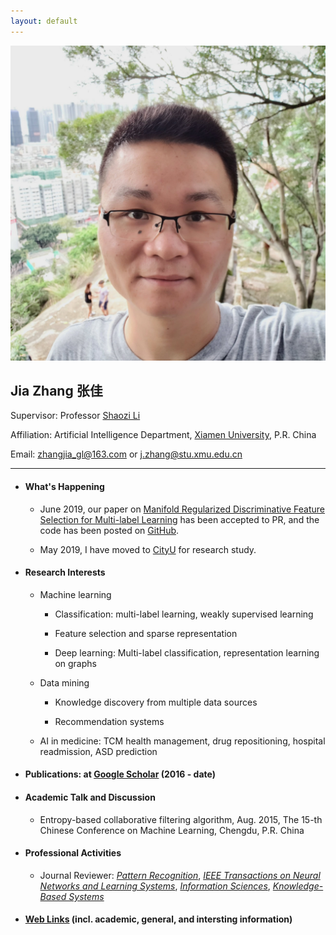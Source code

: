 ```yaml
---
layout: default
---
```


<img class="profile-picture" src="jiazhang.jpg">

## Jia Zhang 张佳

Supervisor: Professor [Shaozi Li](http://imt.xmu.edu.cn/szdw.html)

Affiliation: Artificial Intelligence Department, [Xiamen University](https://www.xmu.edu.cn/), P.R. China

Email: [zhangjia_gl@163.com](mailto:zhangjia_gl@163.com) or [j.zhang@stu.xmu.edu.cn](mailto:j.zhang@stu.xmu.edu.cn)

---

* #### What's Happening

    * June 2019, our paper on [Manifold Regularized Discriminative Feature Selection for Multi-label Learning](https://www.sciencedirect.com/science/article/pii/S0031320319302341) has been accepted to PR, and the code has been posted on [GitHub](https://github.com/jiazhang-ml/MDFS).

    * May 2019, I have moved to [CityU](https://www.cityu.edu.hk/) for research study.

* #### Research Interests
    * Machine learning

         * Classification: multi-label learning, weakly supervised learning
 
         * Feature selection and sparse representation

         * Deep learning: Multi-label classification, representation learning on graphs 
      
     * Data mining

         * Knowledge discovery from multiple data sources

         * Recommendation systems

     * AI in medicine: TCM health management, drug repositioning, hospital readmission, ASD prediction

* #### Publications: at [Google Scholar](https://scholar.google.com.hk/citations?user=yBaTk-gAAAAJ&hl=en) (2016 - date)

* #### Academic Talk and Discussion

    * Entropy-based collaborative filtering algorithm, Aug. 2015, The 15-th Chinese Conference on Machine Learning, Chengdu, P.R. China

* #### Professional Activities

    * Journal Reviewer: [*Pattern Recognition*](https://www.journals.elsevier.com/pattern-recognition/), [*IEEE Transactions on Neural Networks and Learning Systems*](https://mc.manuscriptcentral.com/tnnls), [*Information Sciences*](https://www.journals.elsevier.com/information-sciences), [*Knowledge-Based Systems*](https://www.journals.elsevier.com/knowledge-based-systems)

* #### [Web Links](links) (incl. academic, general, and intersting information)
